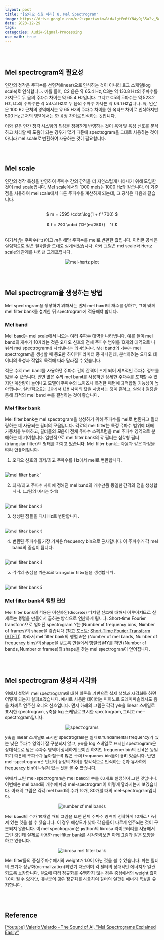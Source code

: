```yaml
---
layout: post
title: "[오디오 신호 처리] 8. Mel Spectrogram"
image: https://drive.google.com/uc?export=view&id=1gtPe6tYNAy9jS5a2v_5eKLLgA__xIqhP
date: 2023-12-29
tags: 
categories: Audio-Signal-Processing
use_math: true
---
```


<br><br>

## Mel spectrogram의 필요성

인간의 청각은 주파수를 선형적(linear)으로 인식하는 것이 아니라 로그 스케일(log scale)로 인식합니다. 예를 들어, C2 음은 약 65.4 Hz, C3는 약 130.8 Hz의 주파수를 가지므로 두 음의 주파수 차이는 약 65.4 Hz입니다. 그리고 C5의 주파수는 약 523.2 Hz, D5의 주파수는 약 587.3 Hz로 두 음의 주파수 차이는 약 64.1 Hz입니다. 즉, 인간은 100 Hz 근처의 영역에서는 약 65 Hz의 주파수 차이를 한 옥타브 차이로 인식하지만 500 Hz 근처의 영역에서는 한 음정 차이로 인식하는 것입니다.

이와 같은 인간 청각 시스템의 특성을 정확하게 반영하는 것이 음악 및 음성 신호를 분석하고 처리할 때 도움이 되는 경우가 많기 때문에 spectrogram을 그대로 사용하는 것이 아니라 mel scale로 변환하여 사용하는 것이 필요합니다.

<br><br>

## Mel scale

인간의 청각 특성을 반영하여 주파수 간의 간격을 더 자연스럽게 나타내기 위해 도입한 것이 mel scale입니다. Mel scale에서의 1000 mels는 1000 Hz와 같습니다. 이 기준점을 사용하여 mel scale에서 다른 주파수를 계산하게 되는데, 그 공식은 다음과 같습니다.

<br>
<center> $ m = 2595 \cdot \log(1 + f / 700)  $ </center>
<br>
<center> $ f = 700 \cdot (10^{m/2595} - 1)  $ </center>
<br>

여기서 $f$는 주파수(Hz)이고 $m$은 해당 주파수를 mel로 변환한 값입니다. 이러한 공식은 실험적으로 얻은 결과들을 토대로 설계되었습니다. 아래 그림은 mel scale과 Hertz scale의 관계를 나타낸 그래프입니다.

<p align="center">
  <img src="https://drive.google.com/uc?export=view&id=1NRae8r63e9nRtaK7eeMbj5R1hnslSkMX" alt="mel-hertz plot">
</p>

<br><br>

## Mel spectrogram을 생성하는 방법

Mel spectrogram을 생성하기 위해서는 먼저 mel band의 개수를 정하고, 그에 맞게 mel filter bank를 설계한 뒤 spectrogram에 적용해야 합니다.

### Mel band

Mel band는 mel scale에서 나오는 여러 주파수 대역을 나타냅니다. 예를 들어 mel band의 개수가 10개라는 것은 오디오 신호의 전체 주파수 범위를 10개의 대역으로 나눠서 mel spectrogram에 나타낸다는 의미입니다. Mel band의 개수는 mel spectrogram을 생성할 때 중요한 하이퍼파라미터 중 하나인데, 분석하려는 오디오 데이터의 특성과 작업의 목적에 따라 달라질 수 있습니다.

적은 수의 mel band를 사용하면 주파수 간의 간격이 크게 되어 세부적인 주파수 정보를 잃을 수 있습니다. 반면 많은 수의 mel band를 사용하면 상세한 주파수를 포착할 수 있지만 계산량이 늘어나고 모델이 주파수의 노이즈나 특정한 패턴에 과적합될 가능성이 높아집니다. 일반적으로는 20에서 128 사이의 값을 사용하는 것이 흔하고, 실험과 검증을 통해 최적의 mel band 수를 결정하는 것이 좋습니다.

### Mel filter bank

Mel filter bank는 mel spectrogram을 생성하기 위해 주파수를 mel로 변환하고 필터링하는 데 사용되는 필터의 모음입니다. 각각의 mel filter는 특정 주파수 범위에 대해 가중치를 부여하고, 필터들의 모음이 전체 주파수 스펙트럼을 mel 주파수 영역으로 분해하는 데 기여합니다. 일반적으로 mel filter bank의 각 필터는 삼각형 필터(triangular filter)의 형태를 가지고 있습니다. Mel filter bank는 다음과 같은 과정을 따라 만들어집니다.

1. 오디오 신호의 최저/최고 주파수를 Hz에서 mel로 변환합니다.
<br>
<img src="https://drive.google.com/uc?export=view&id=1Igllale379trYJ2FNKZc7AwJC0oN-WoS" alt="mel filter bank 1">

2. 최저/최고 주파수 사이에 정해진 mel band의 개수만큼 동일한 간격의 점을 생성합니다. (그림의 예시는 5개)
<br>
<img src="https://drive.google.com/uc?export=view&id=1CeIiem7VuJfmYJKgapsehC-qQ-C3OTY-" alt="mel filter bank 2">

3. 생성된 점들을 다시 Hz로 변환합니다.
<br>
<img src="https://drive.google.com/uc?export=view&id=1yXFuP8SXluTs1Wf-JfuIhReJwUfSap5X" alt="mel filter bank 3">

4. 변환된 주파수를 가장 가까운 frequency bin으로 근사합니다. 이 주파수가 각 mel band의 중심이 됩니다.
<br>
<img src="https://drive.google.com/uc?export=view&id=1e5tn2eearC2cT8ffHGRP6Thb2Wr49bD5" alt="mel filter bank 4">

5. 각각의 중심을 기준으로 triangular filter들을 생성합니다.
<br>
<img src="https://drive.google.com/uc?export=view&id=1c6Clth25vmFBwx2ALESakPQttO30_QML" alt="mel filter bank 5">

### Mel filter bank의 행렬 연산

Mel filter bank의 적용은 이산화된(discrete) 디지털 신호에 대해서 이루어지므로 실제로는 행렬을 만들어서 곱하는 방식으로 연산하게 됩니다. Short-time Fourier transform으로 얻어진 spectrogram $Y$는 (Number of frequency bins, Number of frames)의 shape을 갖습니다 (참고 포스트: [Short-Time Fourier Transform (STFT)](/2023/12/29/audio-signal-processing-7/)). 따라서 mel filter bank의 행렬 $M$은 (Number of mel bands, Number of frequency bins)의 shape을 갖도록 만들어서 행렬곱 $MY$를 하면 (Number of bands, Number of frames)의 shape을 갖는 mel spectrogram이 얻어집니다.

<br><br>

## Mel spectrogram 생성과 시각화

위에서 설명한 mel spectrogram에 대한 이론을 기반으로 실제 생성과 시각화를 하면 어떻게 되는지 살펴보겠습니다. 예시로 사용한 데이터는 피아노로 도레미파솔라시도 음을 차례로 연주한 오디오 신호입니다. 먼저 아래의 그림은 각각 y축을 linear 스케일로 표시한 spectrogram, y축을 log 스케일로 표시한 spectrogram, 그리고 mel-spectrogram입니다.

<p align="center">
  <img src="https://drive.google.com/uc?export=view&id=1JFSeQb6TNZhjVRVDNtmyO5qSGsNoKDdI" alt="spectrograms">
</p>

y축을 linear 스케일로 표시한 spectrogram은 실제로 fundamental frequency가 있는 낮은 주파수 영역이 잘 구분되지 않고, y축을 log 스케일로 표시한 spectrogram은 상대적으로 낮은 주파수 영역이 상세하게 보이긴 하지만 frequency bin의 간격은 동일하기 때문에 주파수가 높아질수록 많은 수의 frequency bin들이 몰려 있습니다. 반면 mel-spectrogram은 인간이 음정의 차이를 청각적으로 인식하는 것과 유사하게 frequency bin이 나눠져 있는 것을 볼 수 있습니다.

위에서 그린 mel-spectrogram은 mel band의 수를 80개로 설정하여 그린 것입니다. 이번에는 mel band의 개수에 따라 mel-spectrogram이 어떻게 달라지는지 보겠습니다. 아래의 그림은 각각 mel band의 수가 10개, 80개일 때의 mel-spectrogram입니다.

<p align="center">
  <img src="https://drive.google.com/uc?export=view&id=1TUEA2q4MNy5Nd41dSn0SPNMPVVwdzDmv" alt="number of mel bands">
</p>

Mel band의 수가 10개일 때의 그림을 보면 전체 주파수 영역이 정확하게 10개로 나눠져 있는 것을 볼 수 있습니다. 이 경우 해상도가 낮아 각 음들이 다르게 연주되는 것이 구분되지 않습니다. 이 mel spectrogram은 python의 librosa 라이브러리를 사용해서 그린 것인데 실제로 사용한 mel filter bank를 시각화해보면 아래 그림과 같은 모양을 하고 있습니다.

<p align="center">
  <img src="https://drive.google.com/uc?export=view&id=1ApwpeUQ1Yae8ZQgTAXdlsQSMsH-bh--M" alt="librosa mel filter bank">
</p>

Mel filter들의 중심 주파수에서의 weight가 1.0이 아닌 것을 볼 수 있습니다. 이는 필터의 크기가 정규화(normalization)되었기 때문이며 각 필터의 상대적인 에너지가 일관되도록 보장합니다. 필요에 따라 정규화를 수행하지 않는 경우 중심에서의 weight 값이 1.0이 될 수 있지만, 대부분의 경우 정규화를 사용하여 필터의 일관된 에너지 특성을 유지합니다.

<br><br>

## Reference

[[Youtube] Valerio Velardo - The Sound of AI, "Mel Spectrograms Explained Easily"](https://youtu.be/9GHCiiDLHQ4?feature=shared)